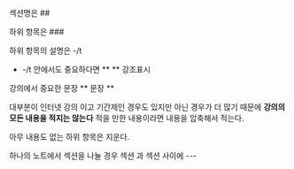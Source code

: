 섹션명은 ##

하위 항목은 ###

하위 항목의 설명은 \-/t
- -/t 안에서도 중요하다면 ** ** 강조표시

강의에서 중요한 문장 ** 문장 ** 

대부분이 인터넷 강의 이고 기간제인 경우도 있지만 아닌 경우가 더 많기 때문에 **강의의 모든 내용을 적지는 않는다** 
적을 만한 내용이라면 내용을 압축해서 적는다.

아무 내용도 없는 하위 항목은 지운다.

하나의 노트에서 섹션을 나눌 경우 섹션 과 섹션 사이에 ---


